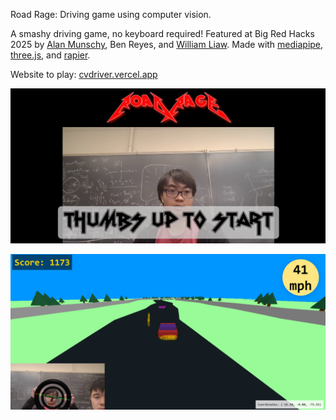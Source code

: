 Road Rage: Driving game using computer vision.

A smashy driving game, no keyboard required! Featured at Big Red Hacks 2025 by [Alan Munschy](https://alanmunschy.com), Ben Reyes, and [William Liaw](https://williamliaw.com). Made with [mediapipe](https://github.com/google-ai-edge/mediapipe), [three.js](https://threejs.org/), and [rapier](https://rapier.rs/).

Website to play: [cvdriver.vercel.app](cvdriver.vercel.app)

![Opening Screen](image.png)

![alt text](image-1.png)
